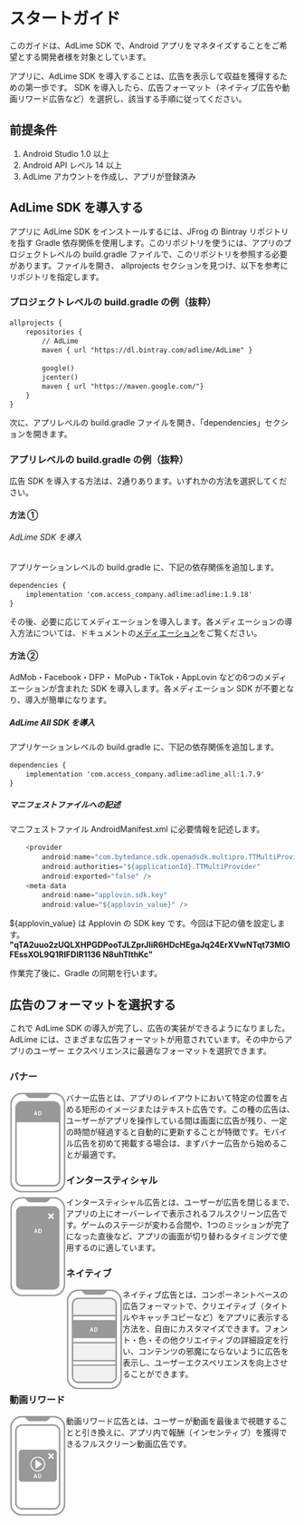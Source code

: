 # スタートガイド
このガイドは、AdLime SDK で、Android アプリをマネタイズすることをご希望とする開発者様を対象としています。

アプリに、AdLime SDK を導入することは、広告を表示して収益を獲得するための第一歩です。 SDK を導入したら、広告フォーマット（ネイティブ広告や動画リワード広告など）を選択し、該当する手順に従ってください。

## 前提条件

1. Android Studio 1.0 以上
2. Android API レベル 14 以上
3. AdLime アカウントを作成し、アプリが登録済み

## AdLime SDK を導入する

アプリに AdLime SDK をインストールするには、JFrog の Bintray リポジトリを指す Gradle 依存関係を使用します。このリポジトリを使うには、アプリのプロジェクトレベルの build.gradle ファイルで、このリポジトリを参照する必要があります。ファイルを開き、 allprojects セクションを見つけ、以下を参考にリポジトリを指定します。

### プロジェクトレベルの build.gradle の例（抜粋）

```
allprojects {
    repositories {
        // AdLime
        maven { url "https://dl.bintray.com/adlime/AdLime" }

        google()
        jcenter()
        maven { url "https://maven.google.com/"}
    }
}
```
次に、アプリレベルの build.gradle ファイルを開き、「dependencies」セクションを開きます。

### アプリレベルの build.gradle の例（抜粋）
広告 SDK を導入する方法は、2通りあります。いずれかの方法を選択してください。

#### 方法 ①

###### AdLime SDK を導入
アプリケーションレベルの build.gradle に、下記の依存関係を追加します。
```
dependencies {
    implementation 'com.access_company.adlime:adlime:1.9.18'
}
```
その後、必要に応じてメディエーションを導入します。各メディエーションの導入方法については、ドキュメントの[メディエーション](./Interstitial.md)をご覧ください。

#### 方法 ②
AdMob・Facebook・DFP・ MoPub・TikTok・AppLovin などの6つのメディエーションが含まれた SDK を導入します。各メディエーション SDK が不要となり、導入が簡単になります。

##### AdLime All SDK を導入
アプリケーションレベルの build.gradle に、下記の依存関係を追加します。
```
dependencies {
    implementation 'com.access_company.adlime:adlime_all:1.7.9'
}
```
##### マニフェストファイルへの記述
マニフェストファイル AndroidManifest.xml に必要情報を記述します。
```java
    <provider
        android:name="com.bytedance.sdk.openadsdk.multipro.TTMultiProvider"
        android:authorities="${applicationId}.TTMultiProvider"
        android:exported="false" />
    <meta-data
        android:name="applovin.sdk.key"
        android:value="${applovin_value}" />
```
${applovin_value} は Applovin の SDK key です。今回は下記の値を設定します。 **"qTA2uuo2zUQLXHPGDPooTJLZprJIiR6HDcHEgaJq24ErXVwNTqt73MlOFEssXOL9Q1RIFDlR1136
N8uhTlthKc"**

作業完了後に、Gradle の同期を行います。

## 広告のフォーマットを選択する

これで AdLime SDK の導入が完了し、広告の実装ができるようになりました。 AdLime には、さまざまな広告フォーマットが用意されています。その中からアプリのユーザー エクスペリエンスに最適なフォーマットを選択できます。


### バナー

<div class="clearfix cust-image-text">
<img src="./../images/ad_icons/format-banner.png"  width="100px"  align=left />
バナー広告とは、アプリのレイアウトにおいて特定の位置を占める矩形のイメージまたはテキスト広告です。この種の広告は、ユーザーがアプリを操作している間は画面に広告が残り、一定の時間が経過すると自動的に更新することが特徴です。モバイル広告を初めて掲載する場合は、まずバナー広告から始めることが最適です。
</div>

### インタースティシャル

<div class="clearfix cust-image-text">
<img src="./../images/ad_icons/format-interstitial.png" width="100px" align=left />
インタースティシャル広告とは、ユーザーが広告を閉じるまで、アプリの上にオーバーレイで表示されるフルスクリーン広告です。ゲームのステージが変わる合間や、1つのミッションが完了になった直後など、アプリの画面が切り替わるタイミングで使用するのに適しています。
</div>

### ネイティブ

<div class="clearfix cust-image-text">
<img src="./../images/ad_icons/format-native.png"  width="100px"  align=left />
ネイティブ広告とは、コンポーネントベースの広告フォーマットで、クリエイティブ（タイトルやキャッチコピーなど）をアプリに表示する方法を、自由にカスタマイズできます。フォント・色・その他クリエイティブの詳細設定を行い、コンテンツの邪魔にならないように広告を表示し、ユーザーエクスペリエンスを向上させることができます。
</div>

### 動画リワード

<div class="clearfix cust-image-text">
<img src="./../images/ad_icons/format-rewarded.png"  width="100px"  align=left />
動画リワード広告とは、ユーザーが動画を最後まで視聴することと引き換えに、アプリ内で報酬（インセンティブ）を獲得できるフルスクリーン動画広告です。
</div>




